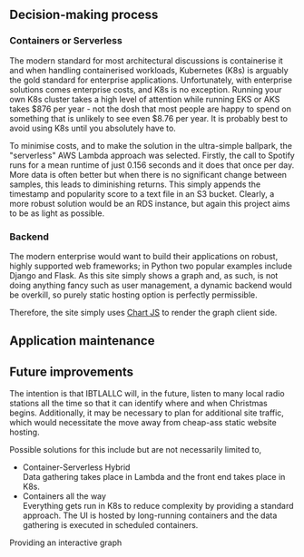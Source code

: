 ## Decision-making process
### Containers or Serverless
The modern standard for most architectural discussions is containerise it and when handling 
containerised workloads, Kubernetes (K8s) is arguably the gold standard for 
enterprise applications. Unfortunately, with enterprise solutions comes enterprise costs, and 
K8s is no exception. Running your own K8s cluster takes a high level of attention while running 
EKS or AKS takes $876 per year - not the dosh that most people are happy to spend on something 
that is unlikely to see even $8.76 per year. It is probably best to avoid using K8s until you 
absolutely have to.

To minimise costs, and to make the solution in the ultra-simple ballpark, the "serverless" AWS 
Lambda approach was selected. Firstly, the call to Spotify runs for a mean runtime of just 0.156 
seconds and it does that once per day. More data is often better but when there is no significant 
change between samples, this leads to diminishing returns. This simply appends the timestamp and 
popularity score to a text file in an S3 bucket. Clearly, a more robust solution would be an RDS 
instance, but again this project aims to be as light as possible.

### Backend
The modern enterprise would want to build their applications on robust, highly supported web 
frameworks; in Python two popular examples include Django and Flask. As this site simply shows a 
graph and, as such, is not doing anything fancy such as user management, a dynamic backend would 
be overkill, so purely static hosting option is perfectly permissible.

Therefore, the site simply uses [Chart JS](https://youtu.be/HFAjrai-d58) to render the graph 
client side.

## Application maintenance

## Future improvements
The intention is that IBTLALLC will, in the future, listen to many local radio 
stations all the time so that it can identify where and when Christmas begins. Additionally, 
it may be necessary to plan for additional site traffic, which would necessitate the move away 
from cheap-ass static website hosting.

Possible solutions for this include but are not necessarily limited to,
- Container-Serverless Hybrid<br />Data gathering takes place in Lambda and the front end takes 
  place in K8s.
- Containers all the way<br />Everything gets run in K8s to reduce complexity by providing a 
  standard approach. The UI is hosted by long-running containers and the data gathering is 
  executed in scheduled containers.

Providing an interactive graph